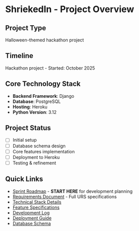 # ShriekedIn - Project Overview

## Project Type
Halloween-themed hackathon project

## Timeline
Hackathon project - Started: October 2025

## Core Technology Stack
- **Backend Framework**: Django
- **Database**: PostgreSQL
- **Hosting**: Heroku
- **Python Version**: 3.12

## Project Status
- [ ] Initial setup
- [ ] Database schema design
- [ ] Core features implementation
- [ ] Deployment to Heroku
- [ ] Testing & refinement

## Quick Links
- [Sprint Roadmap](./SPRINT_ROADMAP.md) - **START HERE** for development planning
- [Requirements Document](./halloween-urs-doc.md) - Full URS specifications
- [Technical Stack Details](./TECH_STACK.md)
- [Feature Specifications](./FEATURES.md)
- [Development Log](./DEVELOPMENT_LOG.md)
- [Deployment Guide](./DEPLOYMENT.md)
- [Database Schema](./DATABASE_SCHEMA.md)
